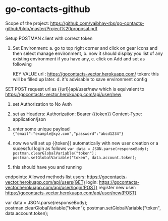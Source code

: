 # go-contacts-github



Scope of the project:
https://github.com/vaibhav-rbs/go-contacts-github/blob/master/Project%20proposal.pdf

Setup POSTMAN client with correct token


  1. Set Environment:
    a. go to top right corner and click on gear icons and then select manage environment,
    b. now it should display you list of any existing environment if you have any,
    c. click on Add and set as following

      KEY     VALUE
      url :   https://gocontacts-vector.herokuapp.com/
      token:  <empty> this will be filled up later.
      d. it's advisable to save environment config 
  
  SET POST request url as {{url}}api/user/new which is equivalent to https://gocontacts-vector.herokuapp.com/api/user/new
  1. set Authorization to  No Auth 
  2. set as Headers:
      Authorization: Bearer {{token}}
      Content-Type: application/json
      
  3. enter some unique payload `{"email":"example@xyz.com","password":"abcd1234"}`
  4. now we will set up {{token}} automatically with new user creation or a sucessful login as follows
    ```
    var data = JSON.parse(responseBody);
    postman.clearGlobalVariable("token");
    postman.setGlobalVariable("token", data.account.token);
    ```
  5. this should have you and running
  
  

endpoints: Allowed methods
list users: https://gocontacts-vector.herokuapp.com/api/users(GET)
login: https://gocontacts-vector.herokuapp.com/api/user/login(POST)
register new user: https://gocontacts-vector.herokuapp.com/api/user/new(POST)



  
  var data = JSON.parse(responseBody);
  postman.clearGlobalVariable("token");
  postman.setGlobalVariable("token", data.account.token);
